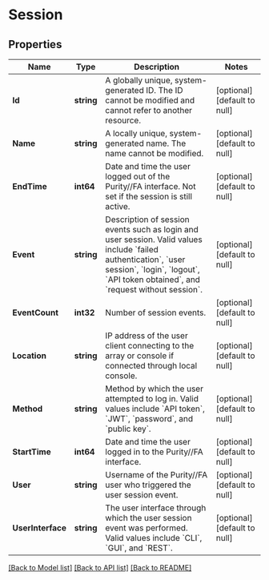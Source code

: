 # Session

## Properties
Name | Type | Description | Notes
------------ | ------------- | ------------- | -------------
**Id** | **string** | A globally unique, system-generated ID. The ID cannot be modified and cannot refer to another resource. | [optional] [default to null]
**Name** | **string** | A locally unique, system-generated name. The name cannot be modified. | [optional] [default to null]
**EndTime** | **int64** | Date and time the user logged out of the Purity//FA interface. Not set if the session is still active. | [optional] [default to null]
**Event** | **string** | Description of session events such as login and user session. Valid values include &#x60;failed authentication&#x60;, &#x60;user session&#x60;, &#x60;login&#x60;, &#x60;logout&#x60;, &#x60;API token obtained&#x60;, and &#x60;request without session&#x60;. | [optional] [default to null]
**EventCount** | **int32** | Number of session events. | [optional] [default to null]
**Location** | **string** | IP address of the user client connecting to the array or console if connected through local console. | [optional] [default to null]
**Method** | **string** | Method by which the user attempted to log in. Valid values include &#x60;API token&#x60;, &#x60;JWT&#x60;, &#x60;password&#x60;, and &#x60;public key&#x60;. | [optional] [default to null]
**StartTime** | **int64** | Date and time the user logged in to the Purity//FA interface. | [optional] [default to null]
**User** | **string** | Username of the Purity//FA user who triggered the user session event. | [optional] [default to null]
**UserInterface** | **string** | The user interface through which the user session event was performed. Valid values include &#x60;CLI&#x60;, &#x60;GUI&#x60;, and &#x60;REST&#x60;. | [optional] [default to null]

[[Back to Model list]](../README.md#documentation-for-models) [[Back to API list]](../README.md#documentation-for-api-endpoints) [[Back to README]](../README.md)

